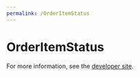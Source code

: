 ```yaml
---
permalink: /OrderItemStatus
---
```


# OrderItemStatus


For more information, see the [developer site](https://developer.openactive.io/data-model/types/orderitemstatus).
